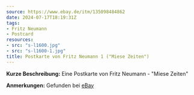 ```yaml
---
source: https://www.ebay.de/itm/135098484862
date: 2024-07-17T18:19:31Z
tags:
- Fritz Neumann
- Postcard
resources:
- src: "s-l1600.jpg"
- src: "s-l1600-1.jpg"
title: Postkarte von Fritz Neumann 1 ("Miese Zeiten")
---
```


**Kurze Beschreibung:** Eine Postkarte von Fritz Neumann - "Miese Zeiten"

**Anmerkungen:** Gefunden bei [eBay](https://www.ebay.de/itm/135098484862)
